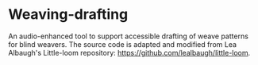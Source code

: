 # Weaving-drafting

An audio-enhanced tool to support accessible drafting of weave patterns for blind weavers. The source code is adapted and modified from Lea Albaugh's Little-loom repository: https://github.com/lealbaugh/little-loom.
 
